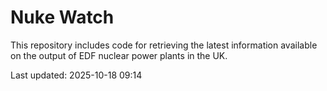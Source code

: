 # Nuke Watch

This repository includes code for retrieving the latest information available on the output of EDF nuclear power plants in the UK.

Last updated: 2025-10-18 09:14